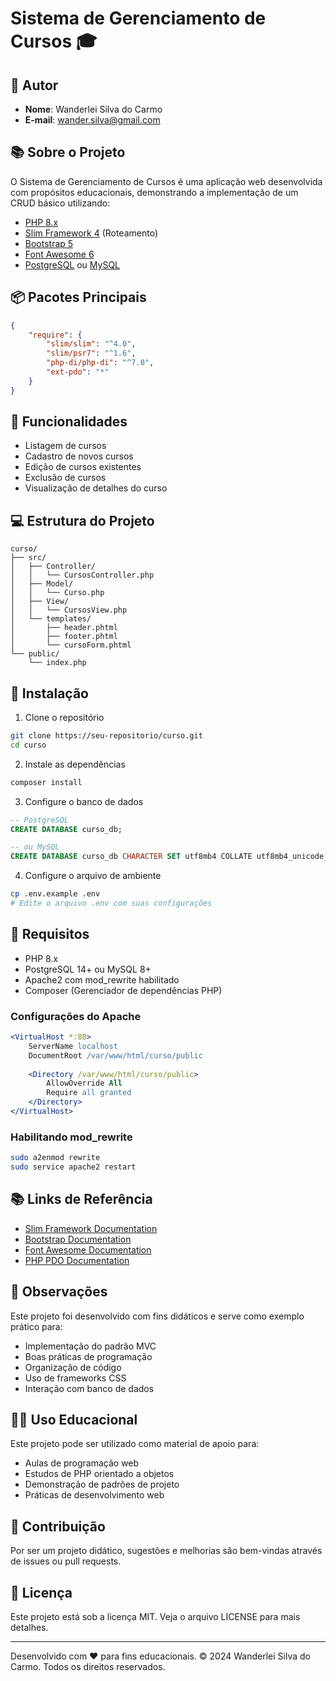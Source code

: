 # Sistema de Gerenciamento de Cursos 🎓

## 👤 Autor
- **Nome**: Wanderlei Silva do Carmo
- **E-mail**: wander.silva@gmail.com

## 📚 Sobre o Projeto

O Sistema de Gerenciamento de Cursos é uma aplicação web desenvolvida com propósitos educacionais, demonstrando a implementação de um CRUD básico utilizando:

- [PHP 8.x](https://www.php.net/)
- [Slim Framework 4](https://www.slimframework.com/) (Roteamento)
- [Bootstrap 5](https://getbootstrap.com/)
- [Font Awesome 6](https://fontawesome.com/)
- [PostgreSQL](https://www.postgresql.org/) ou [MySQL](https://www.mysql.com/)

## 📦 Pacotes Principais

```json
{
    "require": {
        "slim/slim": "^4.0",
        "slim/psr7": "^1.6",
        "php-di/php-di": "^7.0",
        "ext-pdo": "*"
    }
}
```

## 🎯 Funcionalidades

- Listagem de cursos
- Cadastro de novos cursos
- Edição de cursos existentes
- Exclusão de cursos
- Visualização de detalhes do curso

## 💻 Estrutura do Projeto

```
curso/
├── src/
│   ├── Controller/
│   │   └── CursosController.php
│   ├── Model/
│   │   └── Curso.php
│   ├── View/
│   │   └── CursosView.php
│   └── templates/
│       ├── header.phtml
│       ├── footer.phtml
│       └── cursoForm.phtml
└── public/
    └── index.php
```

## 🚀 Instalação

1. Clone o repositório
```bash
git clone https://seu-repositorio/curso.git
cd curso
```

2. Instale as dependências
```bash
composer install
```

3. Configure o banco de dados
```sql
-- PostgreSQL
CREATE DATABASE curso_db;

-- ou MySQL
CREATE DATABASE curso_db CHARACTER SET utf8mb4 COLLATE utf8mb4_unicode_ci;
```

4. Configure o arquivo de ambiente
```bash
cp .env.example .env
# Edite o arquivo .env com suas configurações
```

## 🔧 Requisitos

- PHP 8.x
- PostgreSQL 14+ ou MySQL 8+
- Apache2 com mod_rewrite habilitado
- Composer (Gerenciador de dependências PHP)

### Configurações do Apache

```apache
<VirtualHost *:80>
    ServerName localhost
    DocumentRoot /var/www/html/curso/public
    
    <Directory /var/www/html/curso/public>
        AllowOverride All
        Require all granted
    </Directory>
</VirtualHost>
```

### Habilitando mod_rewrite
```bash
sudo a2enmod rewrite
sudo service apache2 restart
```

## 📚 Links de Referência

- [Slim Framework Documentation](https://www.slimframework.com/docs/v4/)
- [Bootstrap Documentation](https://getbootstrap.com/docs/5.3/getting-started/introduction/)
- [Font Awesome Documentation](https://fontawesome.com/docs)
- [PHP PDO Documentation](https://www.php.net/manual/pt_BR/book.pdo.php)

## 📌 Observações

Este projeto foi desenvolvido com fins didáticos e serve como exemplo prático para:

- Implementação do padrão MVC
- Boas práticas de programação
- Organização de código
- Uso de frameworks CSS
- Interação com banco de dados

## 👨‍🏫 Uso Educacional

Este projeto pode ser utilizado como material de apoio para:

- Aulas de programação web
- Estudos de PHP orientado a objetos
- Demonstração de padrões de projeto
- Práticas de desenvolvimento web

## 🤝 Contribuição

Por ser um projeto didático, sugestões e melhorias são bem-vindas através de issues ou pull requests.

## 📝 Licença

Este projeto está sob a licença MIT. Veja o arquivo LICENSE para mais detalhes.

---
Desenvolvido com ❤️ para fins educacionais.
© 2024 Wanderlei Silva do Carmo. Todos os direitos reservados.